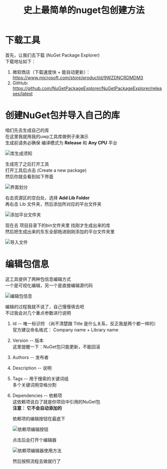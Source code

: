﻿---
title: 史上最简单的nuget包创建方法
categories: nuget
tags: [nuget]
---

# 下载工具

首先，让我们去下载 (NuGet Package Explorer)  
下载地址如下：  

1. 微软商店（下载速度快 + 能自动更新）：  
    https://www.microsoft.com/store/productId/9WZDNCRDMDM3
2. GitHub: 
    https://github.com/NuGetPackageExplorer/NuGetPackageExplorer/releases/latest

# 创建NuGet包并导入自己的库

咱们先去生成自己的库  
在这里我就用我的uwp工具库做例子来演示  
生成前请务必确保 编译模式为 **Release** 和 **Any CPU** 平台  

![库生成须知](/img/NuGet-库生成须知.png)    

生成完了之后打开工具  
打开工具后点击 (Create a new package)   
然后你就会看到如下界面  

![界面划分](/img/NuGet-界面划分.png)    

右击资源区的空白处，选择 **Add Lib Folder**  
再右击 Lib 文件夹，然后添加所对应的平台文件夹  

![添加平台文件夹](/img/NuGet-添加平台.png)    

现在去 项目目录下的bin文件夹里 找刚才生成出来的库  
然后把生成出来的东东全部拖进刚刚添加的平台文件夹里  

![导入文件](/img/NuGet-导入文件.gif)    

# 编辑包信息

这工具提供了两种包信息编辑方式  
一个是可视化编辑，另一个是直接编辑源代码  

![编辑包信息](/img/NuGet-编辑包信息.gif)    

编辑的过程我就不说了，自己慢慢填去吧   
不过我会对几个重点参数进行说明  

1. Id -- 唯一标识符 （尚不清楚跟 Title 是什么关系，反正我是两个都一样的）  
    官方建议命名格式： Company name + Library name
2. Version -- 版本  
    这里提醒一下：NuGet包只能更新，不能回滚
3. Authors -- 发布者
4. Description -- 说明
5. Tags -- 用于搜索的关键词组  
    多个关键词用空格分割
6. Dependencies -- 依赖项  
    这依赖项说白了就是你项目中引用的NuGet包  
    **注意： 它不会自动添加的**  

    依赖项的编辑按钮在最底下

    ![依赖项编辑按钮](/img/NuGet-依赖项编辑按钮.png)    

    点击后会打开个编辑器

    ![依赖项编辑器使用方法](/img/NuGet-依赖项编辑器使用方法.png)    

    然后按照流程去做就行了
